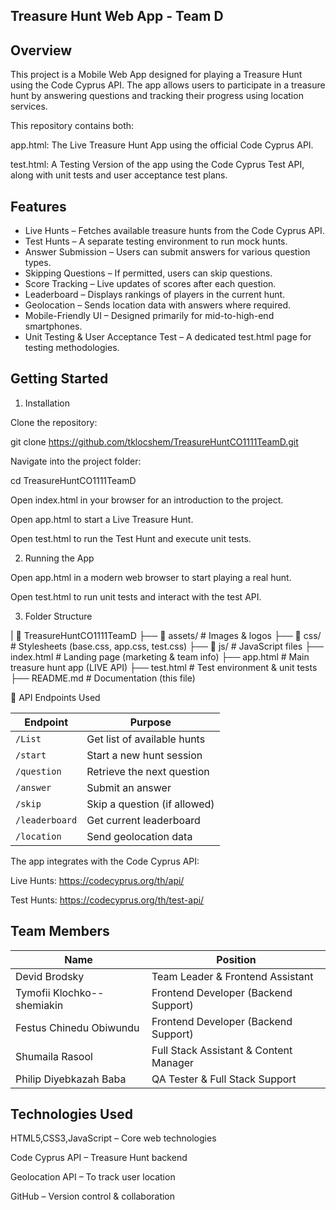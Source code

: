 ## Treasure Hunt Web App - Team D

## Overview

This project is a Mobile Web App designed for playing a Treasure Hunt using the Code Cyprus API. The app allows users to participate in a treasure hunt by answering questions and tracking their progress using location services.

This repository contains both:

app.html: The Live Treasure Hunt App using the official Code Cyprus API.

test.html: A Testing Version of the app using the Code Cyprus Test API, along with unit tests and user acceptance test plans.

## Features

- Live Hunts         – Fetches available treasure hunts from the Code Cyprus API.
- Test Hunts         – A separate testing environment to run mock hunts.
- Answer Submission  – Users can submit answers for various question types.
- Skipping Questions – If permitted, users can skip questions.
- Score Tracking     – Live updates of scores after each question.
- Leaderboard        – Displays rankings of players in the current hunt.
- Geolocation        – Sends location data with answers where required.
- Mobile-Friendly UI – Designed primarily for mid-to-high-end smartphones.
- Unit Testing & User Acceptance Test – A dedicated test.html page for testing methodologies.

## Getting Started

1.  Installation

Clone the repository:

git clone https://github.com/tklocshem/TreasureHuntCO1111TeamD.git

Navigate into the project folder:

cd TreasureHuntCO1111TeamD

Open index.html in your browser for an introduction to the project.

Open app.html to start a Live Treasure Hunt.

Open test.html to run the Test Hunt and execute unit tests.

2. Running the App

Open app.html in a modern web browser to start playing a real hunt.

Open test.html to run unit tests and interact with the test API.

3. Folder Structure

|   📂 TreasureHuntCO1111TeamD
├── 📂 assets/            # Images & logos
├── 📂 css/               # Stylesheets (base.css, app.css, test.css)
├── 📂 js/                # JavaScript files
├── index.html            # Landing page (marketing & team info)
├── app.html              # Main treasure hunt app (LIVE API)
├── test.html             # Test environment & unit tests
├── README.md             # Documentation (this file)

📡 API Endpoints Used


|   Endpoint       | Purpose                                 |
|------------------|-----------------------------------------|
|   `/List`        | Get list of available hunts             |
|   `/start`       | Start a new hunt session                |
|   `/question`    | Retrieve the next question              |
|   `/answer`      | Submit an answer                        |
|   `/skip`        | Skip a question (if allowed)            |
|   `/leaderboard` | Get current leaderboard                 |
|   `/location`    | Send geolocation data                   |


The app integrates with the Code Cyprus API:

Live Hunts: https://codecyprus.org/th/api/

Test Hunts: https://codecyprus.org/th/test-api/

## Team Members

|          Name                    | Position                                  |
|----------------------------------|-------------------------------------------|
|  Devid Brodsky                   | Team Leader & Frontend Assistant          |     A
|  Tymofii Klochko--shemiakin      | Frontend Developer (Backend Support)      |
|  Festus Chinedu Obiwundu         | Frontend Developer (Backend Support)      |
|  Shumaila Rasool                 | Full Stack Assistant & Content Manager    |
|  Philip Diyebkazah Baba          | QA Tester & Full Stack Support            |



## Technologies Used

HTML5,CSS3,JavaScript – Core web technologies

Code Cyprus API – Treasure Hunt backend

Geolocation API – To track user location

GitHub – Version control & collaboration
